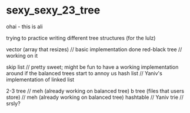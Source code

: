 sexy_sexy_23_tree
=================

ohai - this is ali

trying to practice writing different tree structures (for the lulz)

vector (array that resizes) 	     // basic implementation done
red-black tree	   		     // working on it

skip list 			     // pretty sweet; might be fun to have a working implementation around
     				     if the balanced trees start to annoy us
hash list			     // Yaniv's implementation of linked list



2-3 tree  			     // meh (already working on balanced tree)
b tree (files that users store)	     // meh (already working on balanced tree)
hashtable     	   	 	     // Yaniv
trie				     // srsly?
